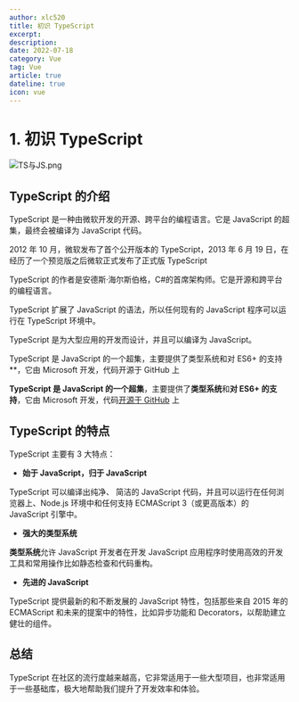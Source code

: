 ```yaml
---
author: xlc520
title: 初识 TypeScript
excerpt: 
description: 
date: 2022-07-18
category: Vue
tag: Vue
article: true
dateline: true
icon: vue
---
```


# 1. 初识 TypeScript

![TS与JS.png](https://p6-juejin.byteimg.com/tos-cn-i-k3u1fbpfcp/28ca61cc160c417c8497a00defdca5f0~tplv-k3u1fbpfcp-watermark.image)

## TypeScript 的介绍

TypeScript 是一种由微软开发的开源、跨平台的编程语言。它是 JavaScript 的超集，最终会被编译为 JavaScript 代码。

2012 年 10 月，微软发布了首个公开版本的 TypeScript，2013 年 6 月 19 日，在经历了一个预览版之后微软正式发布了正式版
TypeScript

TypeScript 的作者是安德斯·海尔斯伯格，C#的首席架构师。它是开源和跨平台的编程语言。

TypeScript 扩展了 JavaScript 的语法，所以任何现有的 JavaScript 程序可以运行在 TypeScript 环境中。

TypeScript 是为大型应用的开发而设计，并且可以编译为 JavaScript。

TypeScript 是 JavaScript 的一个超集，主要提供了类型系统和对 ES6+ 的支持**，它由 Microsoft 开发，代码开源于 GitHub 上

**TypeScript 是 JavaScript 的一个超集**，主要提供了**类型系统**和**对 ES6+ 的支持**，它由 Microsoft
开发，代码[开源于 GitHub](https://github.com/Microsoft/TypeScript) 上

## TypeScript 的特点

TypeScript 主要有 3 大特点：

- **始于 JavaScript，归于 JavaScript**

TypeScript 可以编译出纯净、 简洁的 JavaScript 代码，并且可以运行在任何浏览器上、Node.js 环境中和任何支持 ECMAScript
3（或更高版本）的 JavaScript 引擎中。

- **强大的类型系统**

**类型系统**允许 JavaScript 开发者在开发 JavaScript 应用程序时使用高效的开发工具和常用操作比如静态检查和代码重构。

- **先进的 JavaScript**

TypeScript 提供最新的和不断发展的 JavaScript 特性，包括那些来自 2015 年的 ECMAScript 和未来的提案中的特性，比如异步功能和
Decorators，以帮助建立健壮的组件。

## 总结

TypeScript 在社区的流行度越来越高，它非常适用于一些大型项目，也非常适用于一些基础库，极大地帮助我们提升了开发效率和体验。
